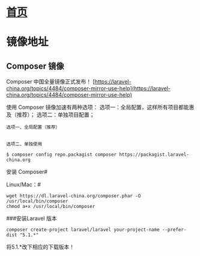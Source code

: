 # [首页](/#/)
# 镜像地址
## Composer 镜像
Composer 中国全量镜像正式发布！
[https://laravel-china.org/topics/4484/composer-mirror-use-help](https://laravel-china.org/topics/4484/composer-mirror-use-help)
 
使用 Composer 镜像加速有两种选项：
    选项一：全局配置，这样所有项目都能惠及（推荐）；
    选项二：单独项目配置；
    
    选项一、全局配置（推荐）
    
```$ composer config -g repo.packagist composer https://packagist.laravel-china.org
```
    选项二、单独使用
    
    $ composer config repo.packagist composer https://packagist.laravel-china.org
    
    
安装 Composer#
    
Linux/Mac：#

    wget https://dl.laravel-china.org/composer.phar -O /usr/local/bin/composer
    chmod a+x /usr/local/bin/composer


###安装Laravel 版本

`composer create-project laravel/laravel your-project-name --prefer-dist "5.1.*"`

将5.1.*改下相应的下载版本！


